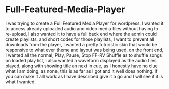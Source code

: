 # Full-Featured-Media-Player

I was trying to create a Full Featured Media Player for wordpress, I wanted it to access already uploaded audio and video media files without having to re-upload, I also wanted it to have a full back end where the admin could create playlists, and short codes for those playlists, I want to prevent all downloads from the player, I wanted a pretty futuristic skin that would be responsive to what ever theme and layout was being used, on the front end, I wanted all the normal, Play, Pause, Stop FF-RV Shuffle as to shuffle songs on loaded play list, I also wanted a waveform displayed as the audio files played, along with showing title an next in cue, as I honestly have no clue what I am doing, as none, this is as far as I got and it well does nothing. If you can make it alll work as I have described give it a go and I will see if it is what I wanted.
